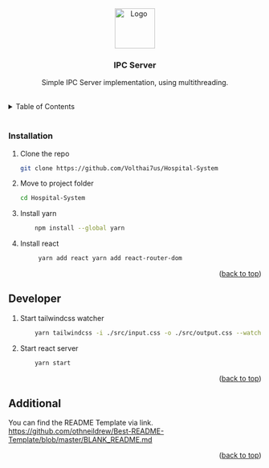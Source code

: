 <!-- Improved compatibility of back to top link: See: https://github.com/othneildrew/Best-README-Template/pull/73 -->

<a name="readme-top"></a>
<br />

<div align="center">
  <a href="https://github.com/Volthai7us/IPC-Server/">
    <img src="https://avatars.githubusercontent.com/u/72819472?v=4" alt="Logo" width="80" height="80">
  </a>

<h3 align="center">IPC Server</h3>

  <p align="center">
    Simple IPC Server implementation, using multithreading.
    <br /> <br />
  </p>
</div>

<details>
  <summary>Table of Contents</summary>
  <ol>
    <li>
      <ul>
        <li><a href="#prerequisites">Prerequisites</a></li>
        <li><a href="#installation">Installation</a></li>
      </ul>
    </li>
    <li><a href="#usage">Usage</a></li>
    <li><a href="#license">License</a></li>
    <li><a href="#contact">Contact</a></li>
  </ol>
</details>
<br />

### Installation

1. Clone the repo
   ```sh
   git clone https://github.com/Volthai7us/Hospital-System
   ```
2. Move to project folder
   ```sh
   cd Hospital-System
   ```
3. Install yarn
   ```sh
       npm install --global yarn
   ```
4. Install react
   ```sh 
        yarn add react yarn add react-router-dom
   ```
<p align="right">(<a href="#readme-top">back to top</a>)</p>

## Developer

1. Start tailwindcss watcher
   ```sh
       yarn tailwindcss -i ./src/input.css -o ./src/output.css --watch
   ```
2. Start react server
   ```sh
       yarn start
   ```

<p align="right">(<a href="#readme-top">back to top</a>)</p>

<!-- CONTACT -->

## Additional

You can find the README Template via link.
https://github.com/othneildrew/Best-README-Template/blob/master/BLANK_README.md

<p align="right">(<a href="#readme-top">back to top</a>)</p>
